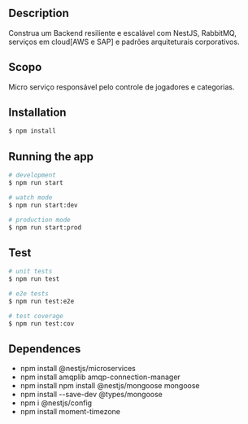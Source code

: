 ## Description

Construa um Backend resiliente e escalável com NestJS, RabbitMQ, serviços em cloud[AWS e SAP] e padrões arquiteturais corporativos.

## Scopo

Micro serviço responsável pelo controle de jogadores e categorias.

## Installation

```bash
$ npm install
```

## Running the app

```bash
# development
$ npm run start

# watch mode
$ npm run start:dev

# production mode
$ npm run start:prod
```

## Test

```bash
# unit tests
$ npm run test

# e2e tests
$ npm run test:e2e

# test coverage
$ npm run test:cov
```
## Dependences
- npm install @nestjs/microservices
- npm install amqplib amqp-connection-manager
- npm install npm install @nestjs/mongoose mongoose
- npm install --save-dev @types/mongoose
- npm i @nestjs/config
- npm install moment-timezone